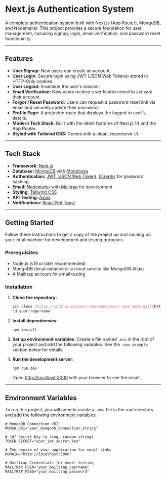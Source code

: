 # Next.js Authentication System

A complete authentication system built with Next.js (App Router), MongoDB, and Nodemailer. This project provides a secure foundation for user management, including signup, login, email verification, and password reset functionality.

---

## Features

- **User Signup:** New users can create an account.
- **User Login:** Secure login using JWT (JSON Web Tokens) stored in HTTP-Only cookies.
- **User Logout:** Invalidate the user's session.
- **Email Verification:** New users receive a verification email to activate their account.
- **Forgot / Reset Password:** Users can request a password reset link via email and securely update their password.
- **Profile Page:** A protected route that displays the logged-in user's details.
- **Modern Tech Stack:** Built with the latest features of Next.js 14 and the App Router.
- **Styled with Tailwind CSS:** Comes with a clean, responsive UI.

---

## Tech Stack

- **Framework:** [Next.js](https://nextjs.org/)
- **Database:** [MongoDB](https://www.mongodb.com/) with [Mongoose](https://mongoosejs.com/)
- **Authentication:** [JWT (JSON Web Token)](https://jwt.io/), [bcryptjs](https://www.npmjs.com/package/bcryptjs) for password hashing
- **Email:** [Nodemailer](https://nodemailer.com/) with [Mailtrap](https://mailtrap.io/) for development
- **Styling:** [Tailwind CSS](https://tailwindcss.com/)
- **API Testing:** [Axios](https://axios-http.com/)
- **Notifications:** [React Hot Toast](https://react-hot-toast.com/)

---

## Getting Started

Follow these instructions to get a copy of the project up and running on your local machine for development and testing purposes.

### Prerequisites

- Node.js (v18 or later recommended)
- MongoDB (local instance or a cloud service like MongoDB Atlas)
- A Mailtrap account for email testing

### Installation

1.  **Clone the repository:**

    ```bash
    git clone [https://github.com/your-username/your-repo-name.git](https://github.com/your-username/your-repo-name.git)
    cd your-repo-name
    ```

2.  **Install dependencies:**

    ```bash
    npm install
    ```

3.  **Set up environment variables:**
    Create a file named `.env` in the root of your project and add the following variables. See the `.env.example` section below for details.

4.  **Run the development server:**
    ```bash
    npm run dev
    ```
    Open [http://localhost:3000](http://localhost:3000) with your browser to see the result.

---

## Environment Variables

To run this project, you will need to create a `.env` file in the root directory and add the following environment variables.

```env:.env.example
# MongoDB Connection URI
MONGO_URI="your_mongodb_connection_string"

# JWT Secret Key (a long, random string)
TOKEN_SECRET="your_jwt_secret_key"

# The domain of your application for email links
DOMAIN="http://localhost:3000"

# Mailtrap Credentials for email testing
MAILTRAP_USER="your_mailtrap_username"
MAILTRAP_PASS="your_mailtrap_password"
```

